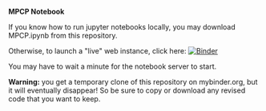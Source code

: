 **MPCP Notebook**

If you know how to run jupyter notebooks locally, you may download MPCP.ipynb from this repository.

Otherwise, to launch a "live" web instance, click here: 
[![Binder](https://mybinder.org/badge_logo.svg)](https://mybinder.org/v2/gh/mgrigni/cs424s19/master?filepath=MPCP.ipynb)

You may have to wait a minute for the notebook server to start.

**Warning:** you get a temporary clone of this repository on mybinder.org, but it will eventually disappear!
So be sure to copy or download any revised code that you want to keep.
